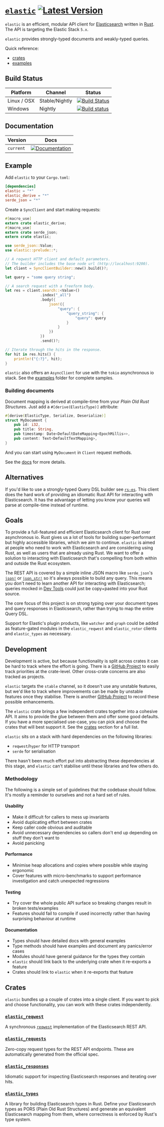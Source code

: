 # [`elastic`](https://docs.rs/elastic/*/elastic/) [![Latest Version](https://img.shields.io/crates/v/elastic.svg)](https://crates.io/crates/elastic)

`elastic` is an efficient, modular API client for [Elasticsearch](https://github.com/elastic/elasticsearch) written in [Rust](https://www.rust-lang.org).
The API is targeting the Elastic Stack `5.x`.

`elastic` provides strongly-typed documents and weakly-typed queries.

Quick reference:

- [crates](#crates)
- [examples](https://github.com/elastic-rs/elastic/tree/master/elastic/examples)

## Build Status
Platform  | Channel | Status
------------- | ------------- | -------------
Linux / OSX  | Stable/Nightly | [![Build Status](https://travis-ci.org/elastic-rs/elastic.svg?branch=master)](https://travis-ci.org/elastic-rs/elastic)
Windows  | Nightly | [![Build status](https://ci.appveyor.com/api/projects/status/csa78tcumdpnbur2?svg=true)](https://ci.appveyor.com/project/KodrAus/elastic)

## Documentation

Version  | Docs
------------- | -------------
`current`  | [![Documentation](https://img.shields.io/badge/docs-rustdoc-orange.svg)](https://docs.rs/elastic/*/elastic/)

## Example

Add `elastic` to your `Cargo.toml`:

```toml
[dependencies]
elastic = "*"
elastic_derive = "*"
serde_json = "*"
```

Create a `SyncClient` and start making requests:

```rust
#[macro_use]
extern crate elastic_derive;
#[macro_use]
extern crate serde_json;
extern crate elastic;

use serde_json::Value;
use elastic::prelude::*;

// A reqwest HTTP client and default parameters.
// The builder includes the base node url (http://localhost:9200).
let client = SyncClientBuilder::new().build()?;

let query = "some query string";

// A search request with a freeform body.
let res = client.search::<Value>()
                .index("_all")
                .body({
                    json!({
                        "query": {
                            "query_string": {
                                "query": query
                            }
                        }
                    })
                })
                .send()?;

// Iterate through the hits in the response.
for hit in res.hits() {
    println!("{:?}", hit);
}
```

`elastic` also offers an `AsyncClient` for use with the `tokio` asynchronous io stack.
See the [examples](https://github.com/elastic-rs/elastic/tree/master/examples) folder for complete samples.

### Building documents

Document mapping is derived at compile-time from your _Plain Old Rust Structures_. Just add a `#[derive(ElasticType)]` attribute:

```rust
#[derive(ElasticType, Serialize, Deserialize)]
struct MyDocument {
	pub id: i32,
	pub title: String,
	pub timestamp: Date<DefaultDateMapping<EpochMillis>>,
	pub content: Text<DefaultTextMapping>,
}
```

And you can start using `MyDocument` in `Client` request methods.

See the [docs](https://docs.rs/elastic/*/elastic/types/index.html) for more details.

## Alternatives

If you'd like to use a strongly-typed Query DSL builder see [`rs-es`](https://github.com/benashford/rs-es). This client does the hard work of providing an idiomatic Rust API for interacting with Elasticsearch. It has the advantage of letting you know your queries will parse at compile-time instead of runtime.

## Goals

To provide a full-featured and efficient Elasticsearch client for Rust over asynchronous io. Rust gives us a lot of tools for building super-performant but highly accessible libraries, which we aim to continue. `elastic` is aimed at people who need to work with Elasticsearch and are considering using Rust, as well as users that are already using Rust. We want to offer a solution to interacting with Elasticsearch that's compelling from both within and outside the Rust ecosystem.

The REST API is covered by a simple inline JSON macro like `serde_json`'s [`json!`](https://docs.serde.rs/serde_json/macro.json.html) or [`json_str!`](https://github.com/KodrAus/json_str) so it's always possible to build any query. This means you don't need to learn another API for interacting with Elasticsearch; queries mocked in [Dev Tools](https://www.elastic.co/blog/found-sense-a-cool-json-aware-interface-to-elasticsearch) could just be copy+pasted into your Rust source.

The core focus of this project is on strong typing over your document types and query responses in Elasticsearch, rather than trying to map the entire Query DSL.

Support for Elastic's plugin products, like `watcher` and `graph` could be added as feature-gated modules in the `elastic_reqwest` and `elastic_rotor` clients and `elastic_types` as necessary.

## Development

Development is active, but because functionality is split across crates it can be hard to track where the effort is going.
There is a [GitHub Project](https://github.com/orgs/elastic-rs/projects/1) to easily track priorities at the crate-level. Other cross-crate concerns are also tracked as projects.

`elastic` targets the `stable` channel, so it doesn't use any unstable features, but we'd like to track where improvements can be made by unstable features once they stabilise. There is another [GitHub Project](https://github.com/orgs/elastic-rs/projects/8) to record these possible enhancements.

The `elastic` crate brings a few independent crates together into a cohesive API. It aims to provide the glue between them and offer some good defaults. If you have a more specialised use-case, you can pick and choose the crates that will best support it. See the [crates](#crates) section for a full list.

`elastic` sits on a stack with hard dependencies on the following libraries:

- `reqwest`/`hyper` for HTTP transport
- `serde` for serialisation

There hasn't been much effort put into abstracting these dependencies at this stage, and `elastic` can't stabilise until these libraries and few others do.

### Methodology

The following is a simple set of guidelines that the codebase should follow. It's mostly a reminder to ourselves and not a hard set of rules.

#### Usability

- Make it difficult for callers to mess up invariants
- Avoid duplicating effort between crates
- Keep caller code obvious and auditable
- Avoid unnecessary dependencies so callers don't end up depending on stuff they don't want to
- Avoid panicking

#### Performance

- Minimise heap allocations and copies where possible while staying ergonomic
- Cover features with micro-benchmarks to support performance investigation and catch unexpected regressions

#### Testing

- Try cover the whole public API surface so breaking changes result in broken tests/examples
- Features should fail to compile if used incorrectly rather than having surprising behaviour at runtime

#### Documentation

- Types should have detailed docs with general examples
- Type methods should have examples and document any panics/error cases
- Modules should have general guidance for the types they contain
- `elastic` should link back to the underlying crate when it re-exports a feature
- Crates should link to `elastic` when it re-exports that feature

## Crates

`elastic` bundles up a couple of crates into a single client. If you want to pick and choose functionality, you can work with these crates independently.

### [`elastic_reqwest`](https://github.com/elastic-rs/elastic-reqwest)

A synchronous [`reqwest`](https://github.com/seanmonstar/reqwest) implementation of the Elasticsearch REST API.

### [`elastic_requests`](https://github.com/elastic-rs/elastic-requests)

Zero-copy request types for the REST API endpoints. These are automatically generated from the official spec.

### [`elastic_responses`](https://github.com/elastic-rs/elastic-responses)

Idiomatic support for inspecting Elasticsearch responses and iterating over hits.

### [`elastic_types`](https://github.com/elastic-rs/elastic-types)

A library for building Elasticsearch types in Rust. Define your Elasticsearch types as PORS (Plain Old Rust Structures) and generate an equivalent Elasticsearch mapping from them, where correctness is enforced by Rust's type system.
